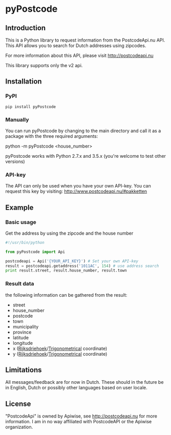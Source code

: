 pyPostcode
==========

## Introduction

This is a Python library to request information from the PostcodeApi.nu API.
This API allows you to search for Dutch addresses using zipcodes.

For more information about this API, please visit http://postcodeapi.nu

This library supports only the v2 api.


## Installation

### PyPI
`pip install pyPostcode`

### Manually

You can run pyPostcode by changing to the main directory and call it as a
package with the three required arguments:

python -m pyPostcode <api-key> <postal code> <house_number>

pyPostcode works with Python 2.7.x and 3.5.x (you're welcome to test other
versions)

### API-key

The API can only be used when you have your own API-key.
You can request this key by visiting: http://www.postcodeapi.nu/#pakketten


## Example

### Basic usage

Get the address by using the zipcode and the house number

```python
#!/usr/bin/python

from pyPostcode import Api

postcodeapi = Api('{YOUR_API_KEY}') # Set your own API-key
result = postcodeapi.getaddress('1011AC', 154) # use address search
print result.street, result.house_number, result.town
```

### Result data

the following information can be gathered from the result:

* street
* house_number
* postcode
* town
* municipality
* province
* latitude
* longitude
* x ([Rijksdriehoek]/[Trigonometrical] coordinate)
* y ([Rijksdriehoek]/[Trigonometrical] coordinate)

## Limitations

All messages/feedback are for now in Dutch. These should in the future
be in English, Dutch or possibly other languages based on user locale.

## License

"PostcodeApi" is owned by Apiwise, see http://postcodeapi.nu for more
information.
I am in no way affiliated with PostcodeAPI or the Apiwise organization.

[Rijksdriehoek]: http://nl.wikipedia.org/wiki/Rijksdriehoekscoördinaten
[Trigonometrical]: http://en.wikipedia.org/wiki/Triangulation_station

